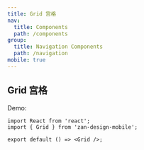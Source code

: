 ```yaml
---
title: Grid 宫格
nav:
  title: Components
  path: /components
group:
  title: Navigation Components
  path: /navigation
mobile: true
---
```


## Grid 宫格

Demo:

```tsx
import React from 'react';
import { Grid } from 'zan-design-mobile';

export default () => <Grid />;
```
